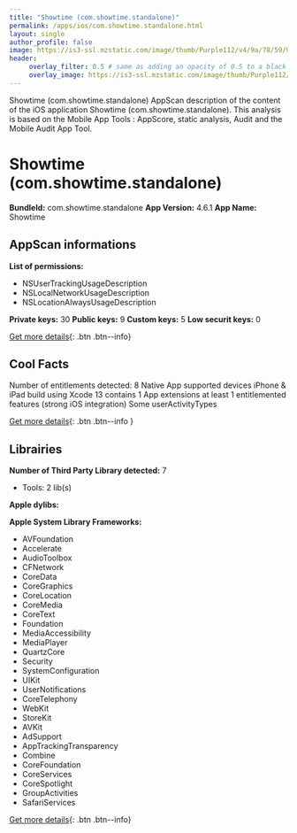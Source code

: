 ```yaml
---
title: "Showtime (com.showtime.standalone)"
permalink: /apps/ios/com.showtime.standalone.html
layout: single
author_profile: false
image: https://is3-ssl.mzstatic.com/image/thumb/Purple112/v4/9a/78/59/9a785950-b67a-03c4-0f31-5a527cf7111f/AppIcon-OTT-1x_U007emarketing-0-7-0-85-220.png/512x512bb.jpg
header: 
     overlay_filter: 0.5 # same as adding an opacity of 0.5 to a black background
     overlay_image: https://is3-ssl.mzstatic.com/image/thumb/Purple112/v4/9a/78/59/9a785950-b67a-03c4-0f31-5a527cf7111f/AppIcon-OTT-1x_U007emarketing-0-7-0-85-220.png/512x512bb.jpg
---
```

Showtime (com.showtime.standalone) AppScan description of the content of the iOS application Showtime (com.showtime.standalone). This analysis is based on the Mobile App Tools : AppScore, static analysis, Audit and the Mobile Audit App Tool.

# Showtime (com.showtime.standalone)

**BundleId:** com.showtime.standalone
**App Version:** 4.6.1
**App Name:** Showtime


## AppScan informations 

**List of permissions:** 
- NSUserTrackingUsageDescription
- NSLocalNetworkUsageDescription
- NSLocationAlwaysUsageDescription
  
  
**Private keys:** 30
**Public keys:** 9
**Custom keys:** 5
**Low securit keys:** 0
  
[Get more details](/pricing.html){: .btn .btn--info}

## Cool Facts

Number of entitlements detected: 8
Native App
supported devices iPhone & iPad
build using Xcode 13
contains 1 App extensions
at least 1 entitlemented features (strong iOS integration)
Some userActivityTypes
  
[Get more details](/pricing.html){: .btn .btn--info }

## Librairies 
**Number of Third Party Library detected:** 7
- Tools: 2 lib(s)


**Apple dylibs:**


**Apple System Library Frameworks:**
- AVFoundation
- Accelerate
- AudioToolbox
- CFNetwork
- CoreData
- CoreGraphics
- CoreLocation
- CoreMedia
- CoreText
- Foundation
- MediaAccessibility
- MediaPlayer
- QuartzCore
- Security
- SystemConfiguration
- UIKit
- UserNotifications
- CoreTelephony
- WebKit
- StoreKit
- AVKit
- AdSupport
- AppTrackingTransparency
- Combine
- CoreFoundation
- CoreServices
- CoreSpotlight
- GroupActivities
- SafariServices


  
[Get more details](/pricing.html){: .btn .btn--info}

